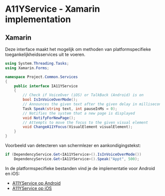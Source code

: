 # A11YService - Xamarin implementation
## Xamarin

Deze interface maakt het mogelijk om methoden van platformspecifieke toegankelijkheidsservices uit te voeren.

```csharp
using System.Threading.Tasks;
using Xamarin.Forms;

namespace Project.Common.Services
{
    public interface IA11YService
    {
        // Check if VoiceOver (iOS) or TalkBack (Android) is on
        bool IsInVoiceOverMode();
        // Announces the given text after the given delay in milliseconds
        Task Speak(string text, int pauseInMs = 0);
        // Notifies the system that a new page is displayed
        void NotifyForNewPage();
        // Attempts to move the focus to the given visual element
        void ChangeA11YFocus(VisualElement visualElement);
    }
}
```

Voorbeeld van detecteren van schermlezer en aankondigingstekst:

```csharp
if (DependencyService.Get<IA11YService>().IsInVoiceOverMode())
    DependencyService.Get<IA11YService>().Speak("Appt", 500);
```

In de platformspecifieke bestanden vind je de implementatie voor Android en iOS:

* [A11YService op Android](./A11YService_Android.md)
* [A11YService op iOS](./A11YService_iOS.md)
